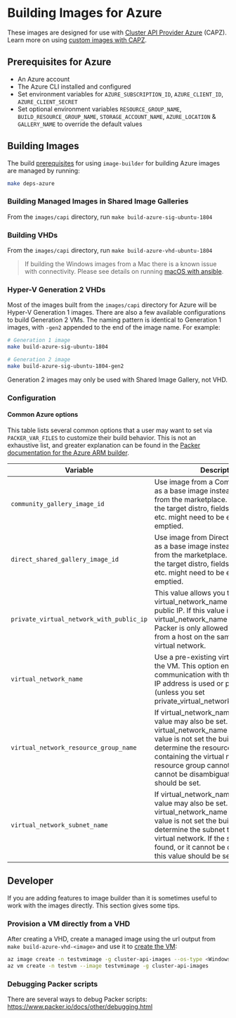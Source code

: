 # Building Images for Azure

These images are designed for use with [Cluster API Provider Azure](https://capz.sigs.k8s.io/introduction.html#what-is-the-cluster-api-provider-azure) (CAPZ). Learn more on using [custom images with CAPZ](https://capz.sigs.k8s.io/topics/custom-images.html).

## Prerequisites for Azure

- An Azure account
- The Azure CLI installed and configured
- Set environment variables for `AZURE_SUBSCRIPTION_ID`, `AZURE_CLIENT_ID`, `AZURE_CLIENT_SECRET`
- Set optional environment variables `RESOURCE_GROUP_NAME`, `BUILD_RESOURCE_GROUP_NAME`, `STORAGE_ACCOUNT_NAME`, `AZURE_LOCATION` & `GALLERY_NAME` to override the default values

## Building Images

The build [prerequisites](../capi.md#prerequisites) for using `image-builder` for
building Azure images are managed by running:

```bash
make deps-azure
```

### Building Managed Images in Shared Image Galleries

From the `images/capi` directory, run `make build-azure-sig-ubuntu-1804`

### Building VHDs

From the `images/capi` directory, run `make build-azure-vhd-ubuntu-1804`

> If building the Windows images from a Mac there is a known issue with connectivity. Please see details on running [macOS with ansible](../windows/windows.md#macos-with-ansible).

### Hyper-V Generation 2 VHDs

Most of the images built from the `images/capi` directory for Azure will be Hyper-V Generation 1 images. There are also a few available configurations to build Generation 2 VMs. The naming pattern is identical to Generation 1 images, with `-gen2` appended to the end of the image name. For example:

```bash
# Generation 1 image
make build-azure-sig-ubuntu-1804

# Generation 2 image
make build-azure-sig-ubuntu-1804-gen2
```

Generation 2 images may only be used with Shared Image Gallery, not VHD.

### Configuration
#### Common Azure options

This table lists several common options that a user may want to set via
`PACKER_VAR_FILES` to customize their build behavior.  This is not an exhaustive
list, and greater explanation can be found in the
[Packer documentation for the Azure ARM builder](https://www.packer.io/docs/builders/azure/arm).

| Variable | Description | Default |
|----------|-------------|---------|
| `community_gallery_image_id` | Use image from a Community gallery as a base image instead of default one from the marketplace. Depending on the target distro, fields like `image_offer` etc. might need to be explicitly emptied. | `""` |
| `direct_shared_gallery_image_id` | Use image from Directly shared gallery as a base image instead of default one from the marketplace. Depending on the target distro, fields like `image_offer` etc. might need to be explicitly emptied. | `""` |
| `private_virtual_network_with_public_ip` | This value allows you to set a virtual_network_name and obtain a public IP. If this value is not set and virtual_network_name is defined Packer is only allowed to be executed from a host on the same subnet / virtual network. | `""` |
| `virtual_network_name` | Use a pre-existing virtual network for the VM. This option enables private communication with the VM, no public IP address is used or provisioned (unless you set private_virtual_network_with_public_ip). | `""` |
| `virtual_network_resource_group_name` | If virtual_network_name is set, this value may also be set. If virtual_network_name is set, and this value is not set the builder attempts to determine the resource group containing the virtual network. If the resource group cannot be found, or it cannot be disambiguated, this value should be set. | `""` |
| `virtual_network_subnet_name` | If virtual_network_name is set, this value may also be set. If virtual_network_name is set, and this value is not set the builder attempts to determine the subnet to use with the virtual network. If the subnet cannot be found, or it cannot be disambiguated, this value should be set. | `""` |

## Developer

If you are adding features to image builder than it is sometimes useful to work with the images directly. This section gives some tips.

### Provision a VM directly from a VHD

After creating a VHD, create a managed image using the url output from `make build-azure-vhd-<image>` and use it to [create the VM](https://docs.microsoft.com/en-us/azure/virtual-machines/windows/build-image-with-packer#create-a-vm-from-the-packer-image): 

```bash
az image create -n testvmimage -g cluster-api-images --os-type <Windows/Linux> --source <storage url for vhd file>
az vm create -n testvm --image testvmimage -g cluster-api-images
```

### Debugging Packer scripts
There are several ways to debug Packer scripts: https://www.packer.io/docs/other/debugging.html
